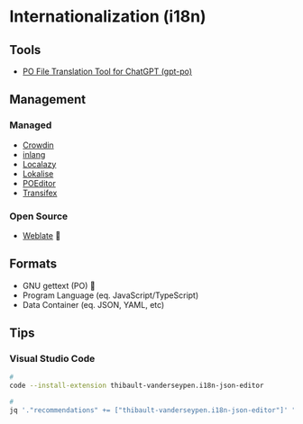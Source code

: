 # Internationalization (i18n)

<!--
https://github.com/WeblateOrg/weblate
https://github.com/formatjs/formatjs
https://github.com/lokalise/i18n-ally
-->

<!--
chrome://settings/?search=languages

about:preferences#general > Language
-->

## Tools

- [PO File Translation Tool for ChatGPT (gpt-po)](/gpt-po.md)

<!--
https://ai-json-translator.vercel.app

https://github.com/fkirc/attranslate
https://github.com/dguisadom/GPTranslator
https://github.com/sonderbase/gpt-translator
https://github.com/lobehub/lobe-cli-toolbox/tree/master/packages/lobe-i18n
https://github.com/ObservedObserver/chatgpt-i18n
-->

## Management

### Managed

- [Crowdin](https://crowdin.com)
- [inlang](/inlang.md)
- [Localazy](https://localazy.com)
- [Lokalise](https://lokalise.com)
- [POEditor](https://poeditor.com)
- [Transifex](https://transifex.com)

<!--
https://simplelocalize.io
https://translation.io
https://github.com/translation
-->

### Open Source

- [Weblate](/weblate/README.md) 🌟

<!--
https://github.com/tolgee/tolgee-platform
-->

## Formats

- GNU gettext (PO) 🌟
- Program Language (eq. JavaScript/TypeScript)
- Data Container (eq. JSON, YAML, etc)

## Tips

### Visual Studio Code

```sh
#
code --install-extension thibault-vanderseypen.i18n-json-editor

#
jq '."recommendations" += ["thibault-vanderseypen.i18n-json-editor"]' "$PWD"/.vscode/extensions.json | sponge "$PWD"/.vscode/extensions.json
```
